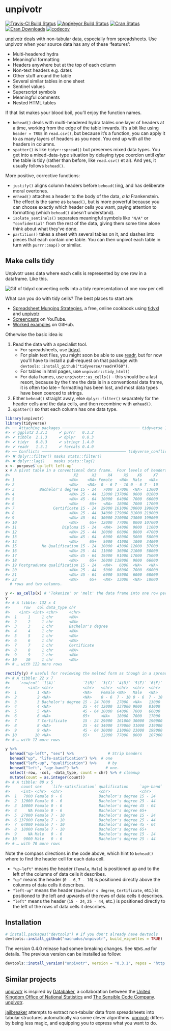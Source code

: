 
<!-- README.md is generated from README.Rmd. Please edit that file -->

# unpivotr

[![Travis-CI Build
Status](https://travis-ci.org/nacnudus/unpivotr.svg?branch=master)](https://travis-ci.org/nacnudus/unpivotr)
[![AppVeyor Build
Status](https://ci.appveyor.com/api/projects/status/github/nacnudus/unpivotr?branch=master&svg=true)](https://ci.appveyor.com/project/nacnudus/unpivotr)
[![Cran
Status](http://www.r-pkg.org/badges/version/unpivotr)](https://CRAN.R-project.org/package=unpivotr)
[![Cran
Downloads](https://cranlogs.r-pkg.org/badges/unpivotr)](https://www.r-pkg.org/pkg/unpivotr)
[![codecov](https://codecov.io/github/nacnudus/unpivotr/coverage.svg?branch=master)](https://codecov.io/gh/nacnudus/unpivotr)

[unpivotr](https://github.com/nacnudus/unpivotr) deals with non-tabular
data, especially from spreadsheets. Use unpivotr when your source data
has any of these ‘features’:

  - Multi-headered hydra
  - Meaningful formatting
  - Headers anywhere but at the top of each column
  - Non-text headers e.g. dates
  - Other stuff around the table
  - Several similar tables in one sheet
  - Sentinel values
  - Superscript symbols
  - Meaningful comments
  - Nested HTML tables

If that list makes your blood boil, you’ll enjoy the function names.

  - `behead()` deals with multi-headered hydra tables one layer of
    headers at a time, working from the edge of the table inwards. It’s
    a bit like using `header = TRUE` in `read.csv()`, but because it’s a
    function, you can apply it to as many layers of headers as you need.
    You end up with all the headers in columns.
  - `spatter()` is like `tidyr::spread()` but preserves mixed data
    types. You get into a mixed-data-type situation by delaying type
    coercion until *after* the table is tidy (rather than before, like
    `read.csv()` et al). And yes, it usually follows `behead()`.

More positive, corrective functions:

  - `justify()` aligns column headers before `behead()`ing, and has
    deliberate moral overtones.
  - `enhead()` attaches a header to the body of the data, *a la*
    Frankenstein. The effect is the same as `behead()`, but is more
    powerful because you can choose exactly which header cells you want,
    paying attention to formatting (which `behead()` doesn’t
    understand).
  - `isolate_sentinels()` separates meaningful symbols like `"N/A"` or
    `"confidential"` from the rest of the data, giving them some time
    alone think about what they’ve done.
  - `partition()` takes a sheet with several tables on it, and slashes
    into pieces that each contain one table. You can then unpivot each
    table in turn with `purrr::map()` or similar.

## Make cells tidy

Unpivotr uses data where each cells is represented by one row in a
dataframe. Like this.

![Gif of tidyxl converting cells into a tidy representation of one row
per cell](./vignettes/tidy_xlsx.gif)

What can you do with tidy cells? The best places to start are:

  - [Spreadsheet Munging
    Strategies](https://nacnudus.github.io/spreadsheet-munging-strategies),
    a free, online cookbook using
    [tidyxl](https://github.com/nacnudus/tidyxl) and
    [unpivotr](https://github.com/nacnudus/unpivotr)
  - [Screencasts](https://www.youtube.com/watch?v=1sinC7wsS5U) on
    YouTube.
  - [Worked examples](https://github.com/nacnudus/ukfarm) on GitHub.

Otherwise the basic idea is:

1.  Read the data with a specialist tool.
      - For spreadsheets, use
        [tidyxl](https://nacnudus.github.io/tidyxl).
      - For plain text files, you might soon be able to use
        [readr](https://readr.tidyverse.org), but for now you’ll have to
        install a pull-request on that package with
        `devtools::install_github("tidyverse/readr#760")`.
      - For tables in html pages, use `unpivotr::tidy_html()`
      - For data frames, use `unpivotr::as_cells()` – this should be a
        last resort, because by the time the data is in a conventional
        data frame, it is often too late – formatting has been lost, and
        most data types have been coerced to strings.
2.  Either `behead()` straight away, else `dplyr::filter()` separately
    for the header cells and the data cells, and then recombine with
    `enhead()`.
3.  `spatter()` so that each column has one data type.

<!-- end list -->

``` r
library(unpivotr)
library(tidyverse)
#> ── Attaching packages ────────────────────────────────── tidyverse 1.2.1 ──
#> ✔ ggplot2 3.2.1     ✔ purrr   0.3.2
#> ✔ tibble  2.1.3     ✔ dplyr   0.8.3
#> ✔ tidyr   0.8.3     ✔ stringr 1.4.0
#> ✔ readr   1.3.1     ✔ forcats 0.4.0
#> ── Conflicts ───────────────────────────────────── tidyverse_conflicts() ──
#> ✖ dplyr::filter() masks stats::filter()
#> ✖ dplyr::lag()    masks stats::lag()
x <- purpose$`up-left left-up`
x # A pivot table in a conventional data frame.  Four levels of headers, in two
#>                            X2      X3     X4     X5    X6     X7
#> 1                        <NA>    <NA> Female   <NA>  Male   <NA>
#> 2                        <NA>    <NA>  0 - 6 7 - 10 0 - 6 7 - 10
#> 3           Bachelor's degree 15 - 24   7000  27000  <NA>  13000
#> 4                        <NA> 25 - 44  12000 137000  9000  81000
#> 5                        <NA> 45 - 64  10000  64000  7000  66000
#> 6                        <NA>     65+   <NA>  18000  7000  17000
#> 7                 Certificate 15 - 24  29000 161000 30000 190000
#> 8                        <NA> 25 - 44  34000 179000 31000 219000
#> 9                        <NA> 45 - 64  30000 210000 23000 199000
#> 10                       <NA>     65+  12000  77000  8000 107000
#> 11                    Diploma 15 - 24   <NA>  14000  9000  11000
#> 12                       <NA> 25 - 44  10000  66000  8000  47000
#> 13                       <NA> 45 - 64   6000  68000  5000  58000
#> 14                       <NA>     65+   5000  41000  1000  34000
#> 15           No Qualification 15 - 24  10000  43000 12000  37000
#> 16                       <NA> 25 - 44  11000  36000 21000  50000
#> 17                       <NA> 45 - 64  19000  91000 17000  75000
#> 18                       <NA>     65+  16000 118000  9000  66000
#> 19 Postgraduate qualification 15 - 24   <NA>   6000  <NA>   <NA>
#> 20                       <NA> 25 - 44   5000  86000  7000  60000
#> 21                       <NA> 45 - 64   6000  55000  6000  68000
#> 22                       <NA>     65+   <NA>  13000  <NA>  18000
  # rows and two columns.

y <- as_cells(x) # 'Tokenize' or 'melt' the data frame into one row per cell
y
#> # A tibble: 132 x 4
#>      row   col data_type chr              
#>    <int> <int> <chr>     <chr>            
#>  1     1     1 chr       <NA>             
#>  2     2     1 chr       <NA>             
#>  3     3     1 chr       Bachelor's degree
#>  4     4     1 chr       <NA>             
#>  5     5     1 chr       <NA>             
#>  6     6     1 chr       <NA>             
#>  7     7     1 chr       Certificate      
#>  8     8     1 chr       <NA>             
#>  9     9     1 chr       <NA>             
#> 10    10     1 chr       <NA>             
#> # … with 122 more rows

rectify(y) # useful for reviewing the melted form as though in a spreadsheet
#> # A tibble: 22 x 7
#>    `row/col` `1(A)`            `2(B)`  `3(C)` `4(D)` `5(E)` `6(F)`
#>        <int> <chr>             <chr>   <chr>  <chr>  <chr>  <chr> 
#>  1         1 <NA>              <NA>    Female <NA>   Male   <NA>  
#>  2         2 <NA>              <NA>    0 - 6  7 - 10 0 - 6  7 - 10
#>  3         3 Bachelor's degree 15 - 24 7000   27000  <NA>   13000 
#>  4         4 <NA>              25 - 44 12000  137000 9000   81000 
#>  5         5 <NA>              45 - 64 10000  64000  7000   66000 
#>  6         6 <NA>              65+     <NA>   18000  7000   17000 
#>  7         7 Certificate       15 - 24 29000  161000 30000  190000
#>  8         8 <NA>              25 - 44 34000  179000 31000  219000
#>  9         9 <NA>              45 - 64 30000  210000 23000  199000
#> 10        10 <NA>              65+     12000  77000  8000   107000
#> # … with 12 more rows

y %>%
  behead("up-left", "sex") %>%               # Strip headers
  behead("up", "life-satisfication") %>%  # one
  behead("left-up", "qualification") %>%     # by
  behead("left", "age-band") %>%            # one.
  select(-row, -col, -data_type, count = chr) %>% # cleanup
  mutate(count = as.integer(count))
#> # A tibble: 80 x 5
#>     count sex    `life-satisfication` qualification     `age-band`
#>     <int> <chr>  <chr>                <chr>             <chr>     
#>  1   7000 Female 0 - 6                Bachelor's degree 15 - 24   
#>  2  12000 Female 0 - 6                Bachelor's degree 25 - 44   
#>  3  10000 Female 0 - 6                Bachelor's degree 45 - 64   
#>  4     NA Female 0 - 6                Bachelor's degree 65+       
#>  5  27000 Female 7 - 10               Bachelor's degree 15 - 24   
#>  6 137000 Female 7 - 10               Bachelor's degree 25 - 44   
#>  7  64000 Female 7 - 10               Bachelor's degree 45 - 64   
#>  8  18000 Female 7 - 10               Bachelor's degree 65+       
#>  9     NA Male   0 - 6                Bachelor's degree 15 - 24   
#> 10   9000 Male   0 - 6                Bachelor's degree 25 - 44   
#> # … with 70 more rows
```

Note the compass directions in the code above, which hint to `behead()`
where to find the header cell for each data cell.

  - `"up-left"` means the header (`Female`, `Male`) is positioned up and
    to the left of the columns of data cells it describes.
  - `"up"` means the header (`0 - 6`, `7 - 10`) is positioned directly
    above the columns of data cells it describes.
  - `"left-up"` means the header (`Bachelor's degree`, `Certificate`,
    etc.) is positioned to the left and upwards of the rows of data
    cells it describes.
  - `"left"` means the header (`15 - 24`, `25 - 44`, etc.) is positioned
    directly to the left of the rows of data cells it describes.

## Installation

``` r
# install.packages("devtools") # If you don't already have devtools
devtools::install_github("nacnudus/unpivotr", build_vignettes = TRUE)
```

The version 0.4.0 release had somee breaking changes. See `NEWS.md` for
details. The previous version can be installed as follow:

``` r
devtools::install_version("unpivotr", version = "0.3.1", repos = "http://cran.us.r-project.org")
```

## Similar projects

[unpivotr](https://github.com/nacnudus/unpivotr) is inspired by
[Databaker](https://github.com/sensiblecodeio/databaker), a
collaboration between the [United Kingdom Office of National
Statistics](http://ons.gov.uk) and [The Sensible Code
Company](https://sensiblecode.io/).
[unpivotr](https://github.com/nacnudus/unpivotr).

[jailbreaker](https://github.com/rsheets/jailbreakr) attempts to extract
non-tabular data from spreadsheets into tabular structures automatically
via some clever algorithms.
[unpivotr](https://github.com/nacnudus/unpivotr) differs by being less
magic, and equipping you to express what you want to do.
